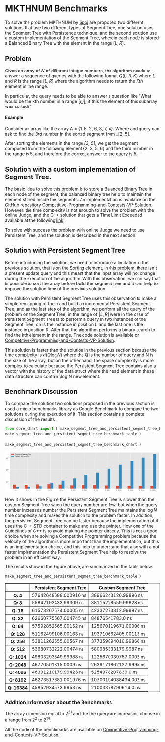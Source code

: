 # MKTHNUM Benchmarks

To solve the problem MKTHNUM by [Spoj](https://www.spoj.com/) are proposed two different solutions that use two different types of Segment Tree, one solution uses the Segment Tree with Persistence technique, and the second solution use a custom implementation of the Segment Tree, wherein each node is stored a Balanced Binary Tree with the element in the range $[L, R]$.

## Problem

Given an array of $N$ of different integer numbers, the algorithm needs to answer a sequence of queries
with the following format $Q(L, R, K)$ where $L$ and $R$ is the range $[L, R]$ where the algorithm needs to return the $Kth$ element in the range.


In particular, the query needs to be able to answer a question like "What would be the kth number in a range $[i, j]$, if this the element of this
subarray was sorted?"

#### Example 

Consider an array like the array A = {1, 5, 2, 6, 3, 7, 4}. Where and query can ask to find the *3rd* number in the sorted segment from _[2, 5].

After sorting the elements in the range _[2, 5]_, we get the segment composed from the following element {2, 3, 5, 6} and the third number in the range is 5, and therefore the correct answer to the query is 5.

## Solution with a custom implementation of Segment Tree.

The basic idea to solve this problem is to store a Balanced Binary Tree in each node of the segment, the balanced binary tree help to maintain the element stored inside the segments.
An implementation is available on the GitHub repository [Competitive-Programming-and-Contests-VP-Solution](https://vincenzopalazzo.github.io/Competitive-Programming-and-Contests-VP-Solution/).
However, the time complexity is not enough to solve the problem with the online Judge, and the C++ solution that gets a Time Limit Exceeded available at the following [link](https://www.spoj.com/status/MKTHNUM,macros1/).

To solve with success the problem with online Judge we need to use Persistent Tree, and the solution is described in the next section.

## Solution with Persistent Segment Tree

Before introducing the solution, we need to introduce a limitation in the previous solution, that is on the Sorting element, in this problem, there isn't a present update query and this meant that the input array will not change during the execution of the algorithm. With this observation, we can say that is possible to sort the array before build the segment tree and it can help to improve the solution time of the previous solution.

The solution with Persistent Segment Tree uses this observation to make a simple remapping of them and build an incremental Persistent Segment Tree, and as the last step of the algorithm, we perform all the query of the problem on the Segment Tree, in the range of $[L, R]$ were in the case of Persistent Segment Tree is to perform a query in two instances of the Segment Tree, on is the instance in position L and the last one is the instance in position R. After that the algorithm performs a binary search to find the kth element in the range. The code solution is available on [Competitive-Programming-and-Contests-VP-Solution](https://vincenzopalazzo.github.io/Competitive-Programming-and-Contests-VP-Solution/).

This solution is faster than the solution in the previous section because the time complexity is $\mathcal{O}(Q \log N)$ where the Q is the number of query and N is the size of the array, but on the other hand, the space complexity is more complex to calculate because the Persistent Segment Tree contains also a vector with the history of the data struct where the head element in these data structure can contain \log N new element. 

## Benchmark Discussion

To compare the solution two solutions proposed in the previous section is used a micro benchmarks library as Google Benchmark to compare the two solutions during the execution of it. This section contains a complete discussion of the results.


```python
from core_chart import ( make_segment_tree_and_persistent_segmet_tree_benchmark_chart, 
make_segment_tree_and_persistent_segmet_tree_benchmark_table )

make_segment_tree_and_persistent_segmet_tree_benchmark_chart()
```


    
![png](output_2_0.png)
    


How it shows in the Figure the Persistent Segment Tree is slower than the custom Segment Tree when the query number are few, but when the query number increases number the Persistent Segment Tree maintains the $\log N$ time complexity and makes the solution to the problem faster. In addition, the persistent Segment Tree can be faster because the implementation of it uses the C++ STD container to make and use the pointer. How one of the Guidelines of C++ is to avoid making the pointer directly. This is not a good choice when are solving a Competitive Programming problem because the velocity of the algorithm is more important than the implementation, but this is an implementation choice, and this help to understand that also with a not faster implementation the Persistent Segment Tree help to resolve the problem in an efficient way.

The results show in the Figure above, are summarized in the table below.


```python
make_segment_tree_and_persistent_segmet_tree_benchmark_table()
```


<div>
<style scoped>
    .dataframe tbody tr th:only-of-type {
        vertical-align: middle;
    }

    .dataframe tbody tr th {
        vertical-align: top;
    }

    .dataframe thead th {
        text-align: right;
    }
</style>
<table border="1" class="dataframe">
  <thead>
    <tr style="text-align: right;">
      <th></th>
      <th>Persistent Segment Tree</th>
      <th>Custom Segment Tree</th>
    </tr>
  </thead>
  <tbody>
    <tr>
      <th>Q: 4</th>
      <td>57642648688.000916 ns</td>
      <td>38966243126.99896 ns</td>
    </tr>
    <tr>
      <th>Q: 8</th>
      <td>55842193433.99309 ns</td>
      <td>38115228559.99828 ns</td>
    </tr>
    <tr>
      <th>Q: 16</th>
      <td>61573267574.00005 ns</td>
      <td>42337273312.99997 ns</td>
    </tr>
    <tr>
      <th>Q: 32</th>
      <td>62660775567.004745 ns</td>
      <td>84876541783.0 ns</td>
    </tr>
    <tr>
      <th>Q: 64</th>
      <td>57592852565.00152 ns</td>
      <td>125670119671.00006 ns</td>
    </tr>
    <tr>
      <th>Q: 128</th>
      <td>51162499106.00163 ns</td>
      <td>193710662405.00113 ns</td>
    </tr>
    <tr>
      <th>Q: 256</th>
      <td>53811262555.00567 ns</td>
      <td>377359894010.99866 ns</td>
    </tr>
    <tr>
      <th>Q: 512</th>
      <td>53680732222.00474 ns</td>
      <td>580985333179.9987 ns</td>
    </tr>
    <tr>
      <th>Q: 1024</th>
      <td>49803293349.99988 ns</td>
      <td>1225670039757.0002 ns</td>
    </tr>
    <tr>
      <th>Q: 2048</th>
      <td>46770501815.0009 ns</td>
      <td>2639171862127.9995 ns</td>
    </tr>
    <tr>
      <th>Q: 4096</th>
      <td>46391210179.99423 ns</td>
      <td>5254978207839.0 ns</td>
    </tr>
    <tr>
      <th>Q: 8192</th>
      <td>46273517681.001976 ns</td>
      <td>10700194038434.002 ns</td>
    </tr>
    <tr>
      <th>Q: 16384</th>
      <td>45852934573.9953 ns</td>
      <td>21003378790614.0 ns</td>
    </tr>
  </tbody>
</table>
</div>


### Addition information about the Benchmarks

The array dimension equal to $2^{21}$ and the the query are increasing choose in a range from $2^{2}$ to $2^{14}$.

All the code of the benchmarks are available on [Competitive-Programming-and-Contests-VP-Solution](https://vincenzopalazzo.github.io/Competitive-Programming-and-Contests-VP-Solution/).
